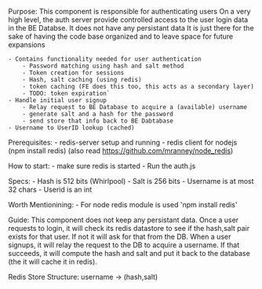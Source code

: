 Purpose: This component is responsible for authenticating users
	On a very high level, the auth server provide controlled access to the user login data in the BE Databse. It does not have any persistant data
	It is just there for the sake of having the code base organized and to leave space for future expansions

	- Contains functionality needed for user authentication
		- Password matching using hash and salt method
		- Token creation for sessions
		- Hash, salt caching (using redis)
		- token caching (FE does this too, this acts as a secondary layer)
		- TODO: token expiration`
	- Handle initial user signup 
		- Relay request to BE Database to acquire a (available) username
		- generate salt and a hash for the password
		- send store that info back to BE Dabtabase
	- Username to UserID lookup (cached)

Prerequisites:
        - redis-server setup and running
	- redis client for nodejs (npm install redis) (also read https://github.com/mranney/node_redis)

How to start:
        - make sure redis is started
	- Run the auth.js

Specs:
	- Hash is 512 bits (Whirlpool)
	- Salt is 256 bits
	- Username is at most 32 chars
	- Userid is an int

Worth Mentionining:
	- For node redis module is used 'npm install redis'

Guide:
	This component does not keep any persistant data. Once a user requests to login, it will check its redis datastore to see if the hash,salt pair exists for that user. If not it will ask for that from the DB. When a user signups, it will relay the request to the DB to acquire a username. If that succeeds, it will compute the hash and salt and put it back to the database (the it will cache it in redis).


Redis Store Structure:
	username -> (hash,salt)
